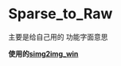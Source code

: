 # Sparse_to_Raw

主要是给自己用的
功能字面意思

**使用的[simg2img_win](https://github.com/KinglyWayne/simg2img_win)**